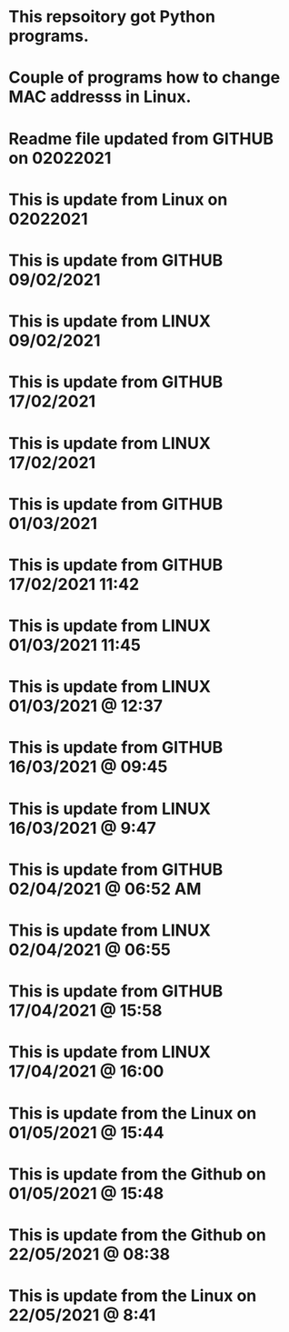 # This repsoitory got Python programs.
# Couple of programs how to change MAC addresss in Linux.
# Readme file updated from GITHUB on 02022021
# This is update from Linux on 02022021
# This is update from GITHUB 09/02/2021
# This is update from LINUX 09/02/2021
# This is update from GITHUB 17/02/2021
# This is update from LINUX 17/02/2021
# This is update from GITHUB 01/03/2021
# This is update from GITHUB 17/02/2021 11:42
# This is update from LINUX 01/03/2021 11:45
# This is update from LINUX 01/03/2021 @ 12:37
# This is update from GITHUB 16/03/2021 @ 09:45
# This is update from LINUX 16/03/2021 @ 9:47
# This is update from GITHUB 02/04/2021 @ 06:52 AM
# This is update from LINUX 02/04/2021 @ 06:55
# This is update from GITHUB 17/04/2021 @ 15:58
# This is update from LINUX 17/04/2021 @ 16:00 
# This is update from the Linux on 01/05/2021 @ 15:44
# This is update from the Github on 01/05/2021 @ 15:48
# This is update from the Github on 22/05/2021 @ 08:38
# This is update from the Linux on 22/05/2021 @ 8:41
